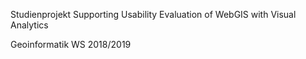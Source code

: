 Studienprojekt
Supporting Usability
Evaluation of WebGIS with
Visual Analytics

Geoinformatik
WS 2018/2019